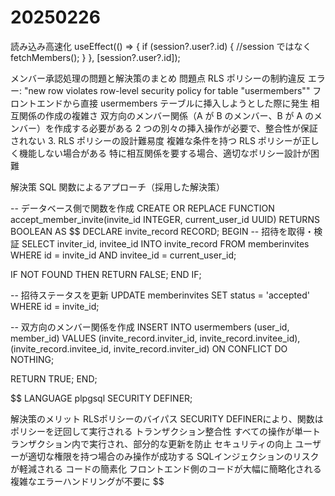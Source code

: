 # 20250226

読み込み高速化
useEffect(() => {
if (session?.user?.id) { //session ではなく
fetchMembers();
}
}, [session?.user?.id]);

メンバー承認処理の問題と解決策のまとめ
問題点
RLS ポリシーの制約違反
エラー: "new row violates row-level security policy for table \"usermembers\""
フロントエンドから直接 usermembers テーブルに挿入しようとした際に発生
相互関係の作成の複雑さ
双方向のメンバー関係（A が B のメンバー、B が A のメンバー）を作成する必要がある
2 つの別々の挿入操作が必要で、整合性が保証されない 3. RLS ポリシーの設計難易度
複雑な条件を持つ RLS ポリシーが正しく機能しない場合がある
特に相互関係を要する場合、適切なポリシー設計が困難

解決策
SQL 関数によるアプローチ（採用した解決策）

-- データベース側で関数を作成
CREATE OR REPLACE FUNCTION accept_member_invite(invite_id INTEGER, current_user_id UUID)
RETURNS BOOLEAN AS $$
DECLARE
invite_record RECORD;
BEGIN
-- 招待を取得・検証
SELECT inviter_id, invitee_id INTO invite_record
FROM memberinvites
WHERE id = invite_id AND invitee_id = current_user_id;

IF NOT FOUND THEN
RETURN FALSE;
END IF;

-- 招待ステータスを更新
UPDATE memberinvites
SET status = 'accepted'
WHERE id = invite_id;

-- 双方向のメンバー関係を作成
INSERT INTO usermembers (user_id, member_id)
VALUES
(invite_record.inviter_id, invite_record.invitee_id),
(invite_record.invitee_id, invite_record.inviter_id)
ON CONFLICT DO NOTHING;

RETURN TRUE;
END;

$$
LANGUAGE plpgsql SECURITY DEFINER;

解決策のメリット
RLSポリシーのバイパス
SECURITY DEFINERにより、関数はポリシーを迂回して実行される
トランザクション整合性
すべての操作が単一トランザクション内で実行され、部分的な更新を防止
セキュリティの向上
ユーザーが適切な権限を持つ場合のみ操作が成功する
SQLインジェクションのリスクが軽減される
コードの簡素化
フロントエンド側のコードが大幅に簡略化される
複雑なエラーハンドリングが不要に
$$

